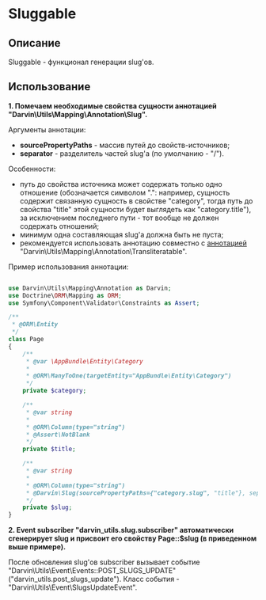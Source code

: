 Sluggable
=========

## Описание

Sluggable - функционал генерации slug'ов.

## Использование

**1. Помечаем необходимые свойства сущности аннотацией "Darvin\Utils\Mapping\Annotation\Slug".**

Аргументы аннотации:

- **sourcePropertyPaths** - массив путей до свойств-источников;
- **separator** - разделитель частей slug'а (по умолчанию - "/").

Особенности:

- путь до свойства источника может содержать только одно отношение (обозначается символом ".": например, сущность
 содержит связанную сущность в свойстве "category", тогда путь до свойства "title" этой сущности будет выглядеть как
 "category.title"), за исключением последнего пути - тот вообще не должен содержать отношений;
- минимум одна составляющая slug'а должна быть не пуста;
- рекомендуется использовать аннотацию совместно с [аннотацией](transliteratable.md)
 "Darvin\Utils\Mapping\Annotation\Transliteratable".

Пример использования аннотации:

```php

use Darvin\Utils\Mapping\Annotation as Darvin;
use Doctrine\ORM\Mapping as ORM;
use Symfony\Component\Validator\Constraints as Assert;

/**
 * @ORM\Entity
 */
class Page
{
    /**
     * @var \AppBundle\Entity\Category
     *
     * @ORM\ManyToOne(targetEntity="AppBundle\Entity\Category")
     */
    private $category;

    /**
     * @var string
     *
     * @ORM\Column(type="string")
     * @Assert\NotBlank
     */
    private $title;

    /**
     * @var string
     *
     * @ORM\Column(type="string")
     * @Darvin\Slug(sourcePropertyPaths={"category.slug", "title"}, separator="/")
     */
    private $slug;
}
```

**2. Event subscriber "darvin_utils.slug.subscriber" автоматически сгенерирует slug и присвоит его свойству Page::$slug
 (в приведенном выше примере).**

После обновления slug'ов subscriber вызывает событие "Darvin\Utils\Event\Events::POST_SLUGS_UPDATE"
 ("darvin_utils.post_slugs_update"). Класс события - "Darvin\Utils\Event\SlugsUpdateEvent".